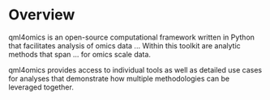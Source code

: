 # Overview

qml4omics is an open-source computational framework written in Python that facilitates analysis of omics data ... Within this toolkit are analytic methods that span ... for omics scale data.

qml4omics provides access to individual tools as well as detailed use cases for analyses that demonstrate how multiple methodologies can be leveraged together.


